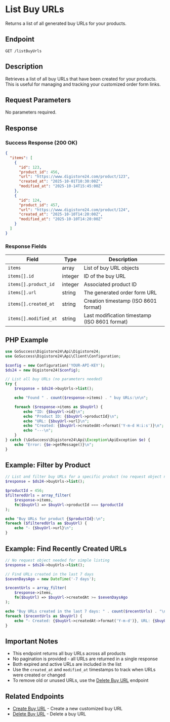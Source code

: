# List Buy URLs

Returns a list of all generated buy URLs for your products.

## Endpoint

`GET /listBuyUrls`

## Description

Retrieves a list of all buy URLs that have been created for your products. This is useful for managing and tracking your customized order form links.

## Request Parameters

No parameters required.

## Response

### Success Response (200 OK)

```json
{
  "items": [
    {
      "id": 123,
      "product_id": 456,
      "url": "https://www.digistore24.com/product/123",
      "created_at": "2025-10-01T10:30:00Z",
      "modified_at": "2025-10-14T15:45:00Z"
    },
    {
      "id": 124,
      "product_id": 457,
      "url": "https://www.digistore24.com/product/124",
      "created_at": "2025-10-10T14:20:00Z",
      "modified_at": "2025-10-10T14:20:00Z"
    }
  ]
}
```

### Response Fields

| Field | Type | Description |
|-------|------|-------------|
| `items` | array | List of buy URL objects |
| `items[].id` | integer | ID of the buy URL |
| `items[].product_id` | integer | Associated product ID |
| `items[].url` | string | The generated order form URL |
| `items[].created_at` | string | Creation timestamp (ISO 8601 format) |
| `items[].modified_at` | string | Last modification timestamp (ISO 8601 format) |

## PHP Example

```php
use GoSuccess\Digistore24\Api\Digistore24;
use GoSuccess\Digistore24\Api\Client\Configuration;

$config = new Configuration('YOUR-API-KEY');
$ds24 = new Digistore24($config);

// List all buy URLs (no parameters needed)
try {
    $response = $ds24->buyUrls->list();

    echo "Found " . count($response->items) . " buy URLs:\n\n";

    foreach ($response->items as $buyUrl) {
        echo "ID: {$buyUrl->id}\n";
        echo "Product ID: {$buyUrl->productId}\n";
        echo "URL: {$buyUrl->url}\n";
        echo "Created: {$buyUrl->createdAt->format('Y-m-d H:i:s')}\n";
        echo "---\n";
    }
} catch (\GoSuccess\Digistore24\Api\Exception\ApiException $e) {
    echo "Error: {$e->getMessage()}\n";
}
```

## Example: Filter by Product

```php
// List and filter buy URLs for a specific product (no request object needed)
$response = $ds24->buyUrls->list();

$productId = 456;
$filteredUrls = array_filter(
    $response->items,
    fn($buyUrl) => $buyUrl->productId === $productId
);

echo "Buy URLs for product {$productId}:\n";
foreach ($filteredUrls as $buyUrl) {
    echo "- {$buyUrl->url}\n";
}
```

## Example: Find Recently Created URLs

```php
// No request object needed for simple listing
$response = $ds24->buyUrls->list();

// Find URLs created in the last 7 days
$sevenDaysAgo = new DateTime('-7 days');

$recentUrls = array_filter(
    $response->items,
    fn($buyUrl) => $buyUrl->createdAt >= $sevenDaysAgo
);

echo "Buy URLs created in the last 7 days: " . count($recentUrls) . "\n";
foreach ($recentUrls as $buyUrl) {
    echo "- Created: {$buyUrl->createdAt->format('Y-m-d')}, URL: {$buyUrl->url}\n";
}
```

## Important Notes

- This endpoint returns all buy URLs across all products
- No pagination is provided - all URLs are returned in a single response
- Both expired and active URLs are included in the list
- Use the `created_at` and `modified_at` timestamps to track when URLs were created or changed
- To remove old or unused URLs, use the [Delete Buy URL](deleteBuyUrl.md) endpoint

## Related Endpoints

- [Create Buy URL](createBuyUrl.md) - Create a new customized buy URL
- [Delete Buy URL](deleteBuyUrl.md) - Delete a buy URL
